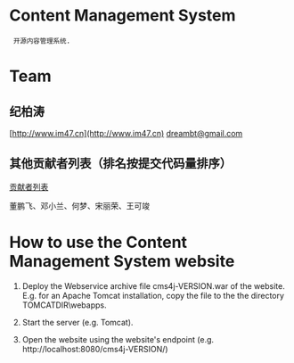﻿# Content Management System

     开源内容管理系统.

# Team

## 纪柏涛

[http://www.im47.cn](http://www.im47.cn)
dreambt@gmail.com

## 其他贡献者列表（排名按提交代码量排序）

[贡献者列表](https://github.com/dreambt/cms4j/graphs/contributors)

董鹏飞、邓小兰、何梦、宋丽荣、王可竣

# How to use the Content Management System website

1. Deploy the Webservice archive file cms4j-VERSION.war of the website.
   E.g. for an Apache Tomcat installation, copy the file to the the directory
   TOMCATDIR\webapps.

2. Start the server (e.g. Tomcat).

3. Open the website using the website's endpoint
   (e.g. http://localhost:8080/cms4j-VERSION/)



